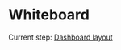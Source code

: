 <!-- @format -->

# Whiteboard

Current step: [Dashboard layout](https://youtu.be/ADJKbuayubE?si=-NIrDaJzF58TQJhj&t=3412)
